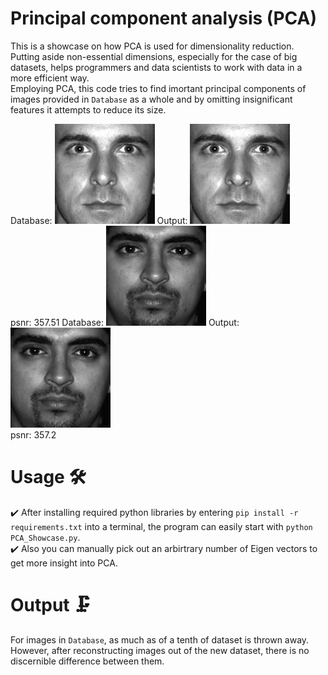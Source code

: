 # Principal component analysis (PCA) 
This is a showcase on how PCA is used for dimensionality reduction. Putting aside non-essential dimensions, especially for the case of big datasets, helps programmers and data scientists to work with data in a more efficient way.  
Employing PCA, this code tries to find imortant principal components of images provided in `Database` as a whole and by omitting insignificant features it attempts to reduce its size.  

Database:
![an image from Database](/Database/1.jpg "An image from Database")
Output:
![corresponding image in Output](/Output/1_reconstructed_357.51.jpg "Corresponding image in Output")  
psnr: 357.51
Database:
![an image from Database](/Database/2.jpg "An image from Database")
Output:
![corresponding image in Output](/Output/2_reconstructed_357.2.jpg "Corresponding image in Output")  
psnr: 357.2

# Usage 🛠️
✔️ After installing required python libraries by entering
`pip install -r requirements.txt`
into a terminal, the program can easily start with 
`python PCA_Showcase.py`.  
✔️ Also you can manually pick out an arbirtrary number of Eigen vectors to get more insight into PCA.  

# Output 🗜️
For images in `Database`, as much as of a tenth of dataset is thrown away. However, after reconstructing images out of the new dataset, there is no discernible difference between them.